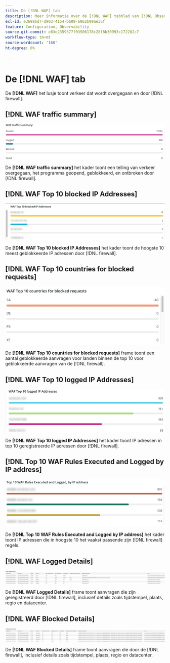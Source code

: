 ```yaml
---
title: De [!DNL WAF] tab
description: Meer informatie over de [!DNL WAF] tabblad van [!DNL Observation for Adobe Commerce].
exl-id: e36986d7-d903-4154-bb09-6962b99ae35f
feature: Configuration, Observability
source-git-commit: e83e2359377f03506178c28f8b30993c172282c7
workflow-type: tm+mt
source-wordcount: '160'
ht-degree: 0%

---
```


# De [!DNL WAF] tab

De **[!DNL WAF]** het lusje toont verkeer dat wordt overgegaan en door [!DNL firewall].

## [!DNL WAF traffic summary]

![Overzicht van WAF-verkeer](../../assets/tools/observation-for-adobe-commerce/waf-1.png)

De **[!DNL WAF traffic summary]** het kader toont een telling van verkeer overgegaan, het programma geopend, geblokkeerd, en ontbroken door [!DNL firewall].

## [!DNL WAF Top 10 blocked IP Addresses]

![WAF top 10 geblokkeerde IP adressen](../../assets/tools/observation-for-adobe-commerce/waf-2.png)

De **[!DNL WAF Top 10 blocked IP Addresses]** het kader toont de hoogste 10 meest geblokkeerde IP adressen door [!DNL firewall].

## [!DNL WAF Top 10 countries for blocked requests]

![WAF top 10 countries for geblokkeerde request](../../assets/tools/observation-for-adobe-commerce/waf-3.jpg)

De **[!DNL WAF Top 10 countries for blocked requests]** frame toont een aantal geblokkeerde aanvragen voor landen binnen de top 10 voor geblokkeerde aanvragen van de [!DNL firewall].

## [!DNL WAF Top 10 logged IP Addresses]

![WAF top 10 geregistreerde IP adressen](../../assets/tools/observation-for-adobe-commerce/waf-4.jpg)

De **[!DNL WAF Top 10 logged IP Addresses]** het kader toont IP adressen in top 10 geregistreerde IP adressen door [!DNL firewall].

## [!DNL Top 10 WAF Rules Executed and Logged by IP address]

![De bovenkant 10 regels van WAF die door IP adres worden uitgevoerd en worden geregistreerd](../../assets/tools/observation-for-adobe-commerce/waf-5.jpg)

De **[!DNL Top 10 WAF Rules Executed and Logged by IP address]** het kader toont IP adressen die in hoogste 10 het vaakst passende zijn [!DNL firewall] regels.

## [!DNL WAF Logged Details]

![WAF-geregistreerde details](../../assets/tools/observation-for-adobe-commerce/waf-6.jpg)

De **[!DNL WAF Logged Details]** frame toont aanvragen die zijn geregistreerd door [!DNL firewall], inclusief details zoals tijdstempel, plaats, regio en datacenter.

## [!DNL WAF Blocked Details]

![Door WAF geblokkeerde gegevens](../../assets/tools/observation-for-adobe-commerce/waf-7.jpg)

De **[!DNL WAF Blocked Details]** frame toont aanvragen die door de [!DNL firewall], inclusief details zoals tijdstempel, plaats, regio en datacenter.
